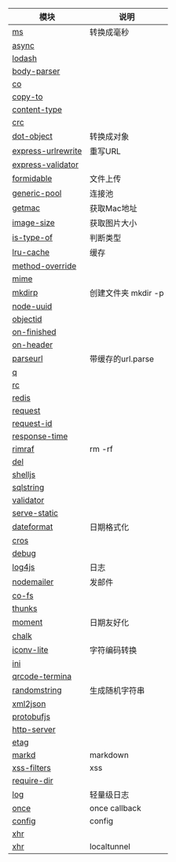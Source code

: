 | 模块                                                                   | 说明                |
|------------------------------------------------------------------------|---------------------|
| [ms](https://www.npmjs.com/package/ms)                                 | 转换成毫秒          |
| [async](https://www.npmjs.com/package/async)                           |                     |
| [lodash](https://www.npmjs.com/package/lodash)                         |                     |
| [body-parser](https://www.npmjs.com/package/body-parser)               |                     |
| [co](https://www.npmjs.com/package/co)                                 |                     |
| [copy-to](https://www.npmjs.com/package/copy-to)                       |                     |
| [content-type ](https://www.npmjs.com/package/content-type)            |                     |
| [crc](https://www.npmjs.com/package/crc)                               |                     |
| [dot-object](https://www.npmjs.com/package/dot-object)                 | 转换成对象            |
| [express-urlrewrite](https://www.npmjs.com/package/express-urlrewrite) | 重写URL              |
| [express-validator](https://www.npmjs.com/package/express-validator)   |                     |
| [formidable](https://www.npmjs.com/package/formidable)                 | 文件上传             |
| [generic-pool](https://www.npmjs.com/package/generic-pool)             | 连接池               |
| [getmac](https://www.npmjs.com/package/getmac)                         | 获取Mac地址          |
| [image-size](https://www.npmjs.com/package/image-size)                 | 获取图片大小          |
| [is-type-of](https://www.npmjs.com/package/is-type-of)                 | 判断类型             |
| [lru-cache](https://www.npmjs.com/package/lru-cache)                   | 缓存                 |
| [method-override](https://www.npmjs.com/package/method-override)       |                     |
| [mime](https://www.npmjs.com/package/mime)                             |                     |
| [mkdirp](https://www.npmjs.com/package/mkdirp)                         | 创建文件夹 mkdir -p   |
| [node-uuid](https://www.npmjs.com/package/node-uuid)                   |                     |
| [objectid](https://www.npmjs.com/package/objectid)                     |                     |
| [on-finished](https://www.npmjs.com/package/on-finished)               |                     |
| [on-header](https://www.npmjs.com/package/on-header)                   |                     |
| [parseurl](https://www.npmjs.com/package/parseurl)                     | 带缓存的url.parse    |
| [q](https://www.npmjs.com/package/q)                                   |                     |
| [rc ](https://www.npmjs.com/package/rc)                                |                     |
| [redis](https://www.npmjs.com/package/redis)                           |                     |
| [request](https://www.npmjs.com/package/request)                       |                     |
| [request-id](https://www.npmjs.com/package/request-id)                 |                     |
| [response-time](https://www.npmjs.com/package/response-time)           |                     |
| [rimraf](https://www.npmjs.com/package/rimraf)                         | rm -rf              |
| [del ](https://www.npmjs.com/package/del)                              |                     |
| [shelljs](https://www.npmjs.com/package/shelljs)                       |                     |
| [sqlstring](https://www.npmjs.com/package/sqlstring)                   |                     |
| [validator](https://www.npmjs.com/package/validator)                   |                     |
| [serve-static](https://www.npmjs.com/package/serve-static)             |                     |
| [dateformat](https://www.npmjs.com/package/dateformat)                 | 日期格式化            |
| [cros](https://www.npmjs.com/package/cros)                             |                     |
| [debug](https://www.npmjs.com/package/debug)                           |                     |
| [log4js](https://www.npmjs.com/package/log4js)                         | 日志                 |
| [nodemailer](https://www.npmjs.com/package/nodemailer)                 | 发邮件               |
| [co-fs](https://www.npmjs.com/package/co-fs)                           |                     |
| [thunks](https://www.npmjs.com/package/thunks)                         |                     |
| [moment](https://www.npmjs.com/package/moment)                         | 日期友好化            |
| [chalk](https://www.npmjs.com/package/chalk)                           |                     |
| [iconv-lite](https://www.npmjs.com/package/iconv-lite)                 | 字符编码转换          |
| [ini](https://www.npmjs.com/package/ini)                               |                     |
| [qrcode-termina](https://www.npmjs.com/package/qrcode-termina)         |                     |
| [randomstring](https://www.npmjs.com/package/randomstring)             | 生成随机字符串        |
| [xml2json](https://www.npmjs.com/package/xml2json)                     |                     |
| [protobufjs](https://www.npmjs.com/package/protobufjs)                 |                     |
| [http-server](https://www.npmjs.com/package/protobufjs)                |                     |
| [etag](https://www.npmjs.com/package/etag)                             |                     |
| [markd](https://www.npmjs.com/package/markd)                           | markdown            |
| [xss-filters](https://www.npmjs.com/package/xss-filters)               | xss                 |
| [require-dir](https://www.npmjs.com/package/require-dir)               |                     |
| [log](https://www.npmjs.com/package/require-dir)                       | 轻量级日志            |
| [once](https://www.npmjs.com/package/once)                             | once callback       |
| [config](https://www.npmjs.com/package/config)                         | config              |
| [xhr](https://www.npmjs.com/package/xhr)                               |                     |
| [xhr](https://www.npmjs.com/package/localtunnel)                       | localtunnel         |
